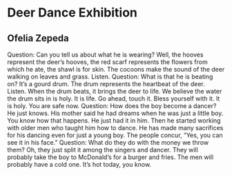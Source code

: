 # Deer Dance Exhibition
## Ofelia Zepeda
Question: Can you tell us about what he is wearing?
Well, the hooves represent the deer’s hooves,
the red scarf represents the flowers from which he ate,
the shawl is for skin.
The cocoons make the sound of the deer walking on leaves and grass.
Listen.
Question: What is that he is beating on?
It’s a gourd drum. The drum represents the heartbeat of the deer.
Listen.
When the drum beats, it brings the deer to life.
We believe the water the drum sits in is holy. It is life.
Go ahead, touch it.
Bless yourself with it.
It is holy. You are safe now.
Question: How does the boy become a dancer?
He just knows. His mother said he had dreams when he was just a little boy.
You know how that happens. He just had it in him.
Then he started working with older men who taught him how to dance.
He has made many sacrifices for his dancing even for just a young boy.
The people concur, “Yes, you can see it in his face.”
Question: What do they do with the money we throw them?
Oh, they just split it among the singers and dancer.
They will probably take the boy to McDonald’s for a burger and fries.
The men will probably have a cold one.
It’s hot today, you know.